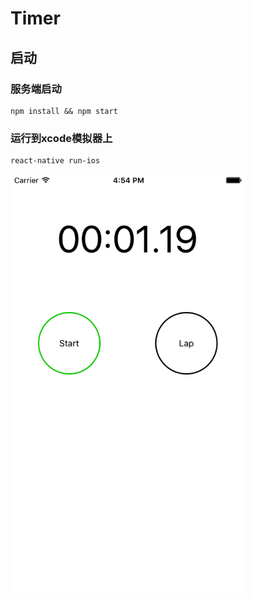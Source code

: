 # Timer
## 启动
### 服务端启动
```
npm install && npm start
```
### 运行到xcode模拟器上
```
react-native run-ios
```

 <img src="preview.png" width = "375" height = "667" alt="图片名称" align=center />
